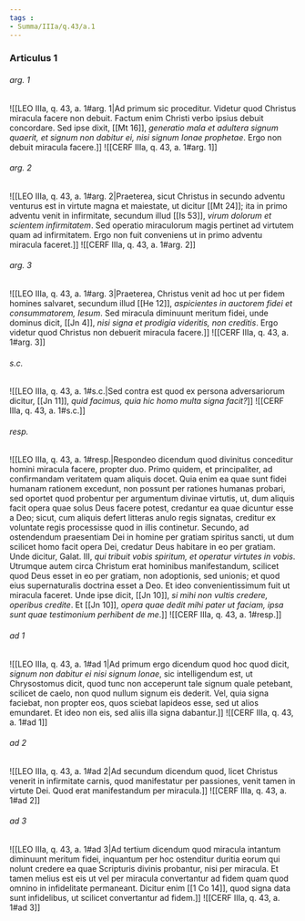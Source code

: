 ```yaml
---
tags : 
- Summa/IIIa/q.43/a.1
---
```


### Articulus 1

###### arg. 1
![[LEO IIIa, q. 43, a. 1#arg. 1|Ad primum sic proceditur. Videtur quod Christus miracula facere non debuit. Factum enim Christi verbo ipsius debuit concordare. Sed ipse dixit, [[Mt 16]], *generatio mala et adultera signum quaerit, et signum non dabitur ei, nisi signum Ionae prophetae*. Ergo non debuit miracula facere.]]
![[CERF IIIa, q. 43, a. 1#arg. 1]]

###### arg. 2
![[LEO IIIa, q. 43, a. 1#arg. 2|Praeterea, sicut Christus in secundo adventu venturus est in virtute magna et maiestate, ut dicitur [[Mt 24]]; ita in primo adventu venit in infirmitate, secundum illud [[Is 53]], *virum dolorum et scientem infirmitatem*. Sed operatio miraculorum magis pertinet ad virtutem quam ad infirmitatem. Ergo non fuit conveniens ut in primo adventu miracula faceret.]]
![[CERF IIIa, q. 43, a. 1#arg. 2]]

###### arg. 3
![[LEO IIIa, q. 43, a. 1#arg. 3|Praeterea, Christus venit ad hoc ut per fidem homines salvaret, secundum illud [[He 12]], *aspicientes in auctorem fidei et consummatorem, Iesum*. Sed miracula diminuunt meritum fidei, unde dominus dicit, [[Jn 4]], *nisi signa et prodigia videritis, non creditis*. Ergo videtur quod Christus non debuerit miracula facere.]]
![[CERF IIIa, q. 43, a. 1#arg. 3]]

###### s.c.
![[LEO IIIa, q. 43, a. 1#s.c.|Sed contra est quod ex persona adversariorum dicitur, [[Jn 11]], *quid facimus, quia hic homo multa signa facit?*]]
![[CERF IIIa, q. 43, a. 1#s.c.]]

###### resp.
![[LEO IIIa, q. 43, a. 1#resp.|Respondeo dicendum quod divinitus conceditur homini miracula facere, propter duo. Primo quidem, et principaliter, ad confirmandam veritatem quam aliquis docet. Quia enim ea quae sunt fidei humanam rationem excedunt, non possunt per rationes humanas probari, sed oportet quod probentur per argumentum divinae virtutis, ut, dum aliquis facit opera quae solus Deus facere potest, credantur ea quae dicuntur esse a Deo; sicut, cum aliquis defert litteras anulo regis signatas, creditur ex voluntate regis processisse quod in illis continetur. Secundo, ad ostendendum praesentiam Dei in homine per gratiam spiritus sancti, ut dum scilicet homo facit opera Dei, credatur Deus habitare in eo per gratiam. Unde dicitur, Galat. III, *qui tribuit vobis spiritum, et operatur virtutes in vobis*. Utrumque autem circa Christum erat hominibus manifestandum, scilicet quod Deus esset in eo per gratiam, non adoptionis, sed unionis; et quod eius supernaturalis doctrina esset a Deo. Et ideo convenientissimum fuit ut miracula faceret. Unde ipse dicit, [[Jn 10]], *si mihi non vultis credere, operibus credite*. Et [[Jn 10]], *opera quae dedit mihi pater ut faciam, ipsa sunt quae testimonium perhibent de me*.]]
![[CERF IIIa, q. 43, a. 1#resp.]]

###### ad 1
![[LEO IIIa, q. 43, a. 1#ad 1|Ad primum ergo dicendum quod hoc quod dicit, *signum non dabitur ei nisi signum Ionae*, sic intelligendum est, ut Chrysostomus dicit, quod tunc non acceperunt tale signum quale petebant, scilicet de caelo, non quod nullum signum eis dederit. Vel, quia signa faciebat, non propter eos, quos sciebat lapideos esse, sed ut alios emundaret. Et ideo non eis, sed aliis illa signa dabantur.]]
![[CERF IIIa, q. 43, a. 1#ad 1]]

###### ad 2
![[LEO IIIa, q. 43, a. 1#ad 2|Ad secundum dicendum quod, licet Christus venerit in infirmitate carnis, quod manifestatur per passiones, venit tamen in virtute Dei. Quod erat manifestandum per miracula.]]
![[CERF IIIa, q. 43, a. 1#ad 2]]

###### ad 3
![[LEO IIIa, q. 43, a. 1#ad 3|Ad tertium dicendum quod miracula intantum diminuunt meritum fidei, inquantum per hoc ostenditur duritia eorum qui nolunt credere ea quae Scripturis divinis probantur, nisi per miracula. Et tamen melius est eis ut vel per miracula convertantur ad fidem quam quod omnino in infidelitate permaneant. Dicitur enim [[1 Co 14]], quod signa data sunt infidelibus, ut scilicet convertantur ad fidem.]]
![[CERF IIIa, q. 43, a. 1#ad 3]]

